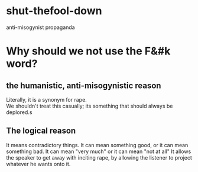 # shut-thefool-down
anti-misogynist propaganda

Why should we not use the F&#k word?
=====================================

the humanistic, anti-misogynistic reason
----------------------------------------
Literally, it is a synonym for rape.  
We shouldn't treat this casually;  its something that should always be deplored.s


The logical reason
------------------
It means contradictory things.  It can mean something good, or it can mean something bad.  It can mean "very much" or it can mean "not at all"
It allows the speaker to get away with inciting rape, by allowing the listener to project whatever he wants onto it.
